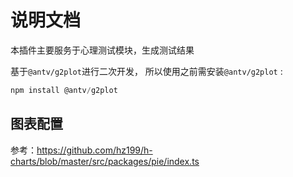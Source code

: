 # 说明文档
本插件主要服务于心理测试模块，生成测试结果

基于`@antv/g2plot`进行二次开发， 所以使用之前需安装`@antv/g2plot` :

```js
npm install @antv/g2plot
```






## 图表配置
参考：https://github.com/hz199/h-charts/blob/master/src/packages/pie/index.ts